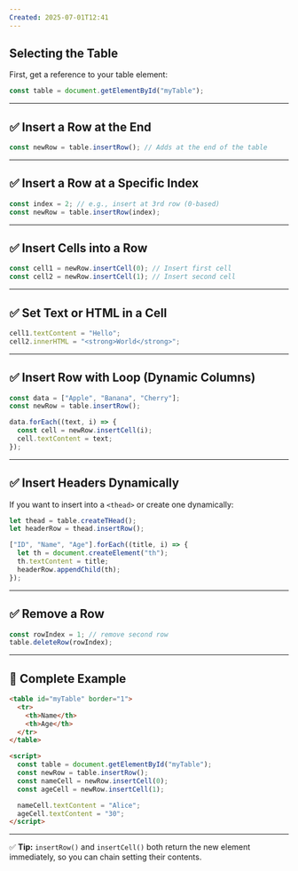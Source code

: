 ```yaml
---
Created: 2025-07-01T12:41
---
```

## Selecting the Table

First, get a reference to your table element:

```JavaScript
const table = document.getElementById("myTable");
```

---

## ✅ Insert a Row at the End

```JavaScript
const newRow = table.insertRow(); // Adds at the end of the table
```

---

## ✅ Insert a Row at a Specific Index

```JavaScript
const index = 2; // e.g., insert at 3rd row (0-based)
const newRow = table.insertRow(index);
```

---

## ✅ Insert Cells into a Row

```JavaScript
const cell1 = newRow.insertCell(0); // Insert first cell
const cell2 = newRow.insertCell(1); // Insert second cell
```

---

## ✅ Set Text or HTML in a Cell

```JavaScript
cell1.textContent = "Hello";
cell2.innerHTML = "<strong>World</strong>";
```

---

## ✅ Insert Row with Loop (Dynamic Columns)

```JavaScript
const data = ["Apple", "Banana", "Cherry"];
const newRow = table.insertRow();

data.forEach((text, i) => {
  const cell = newRow.insertCell(i);
  cell.textContent = text;
});
```

---

## ✅ Insert Headers Dynamically

If you want to insert into a `<thead>` or create one dynamically:

```JavaScript
let thead = table.createTHead();
let headerRow = thead.insertRow();

["ID", "Name", "Age"].forEach((title, i) => {
  let th = document.createElement("th");
  th.textContent = title;
  headerRow.appendChild(th);
});
```

---

## ✅ Remove a Row

```JavaScript
const rowIndex = 1; // remove second row
table.deleteRow(rowIndex);
```

---

## 📎 Complete Example

```HTML
<table id="myTable" border="1">
  <tr>
    <th>Name</th>
    <th>Age</th>
  </tr>
</table>

<script>
  const table = document.getElementById("myTable");
  const newRow = table.insertRow();
  const nameCell = newRow.insertCell(0);
  const ageCell = newRow.insertCell(1);

  nameCell.textContent = "Alice";
  ageCell.textContent = "30";
</script>
```

---

✅ **Tip:** `insertRow()` and `insertCell()` both return the new element immediately, so you can chain setting their contents.